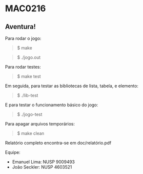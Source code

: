 # MAC0216

## Aventura!

Para rodar o jogo:

>$ make

>$ ./jogo.out


Para rodar testes:

>$ make test

Em seguida, para testar as bibliotecas de lista, tabela, e elemento:

>$ ./lib-test

E para testar o funcionamento básico do jogo:

>$ ./jogo-test


Para apagar arquivos temporários:

>$ make clean


Relatório completo encontra-se em doc/relatório.pdf

Equipe: 
* Emanuel Lima:  NUSP 9009493
* João Seckler:  NUSP 4603521
